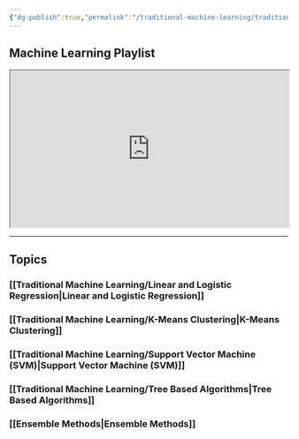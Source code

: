```yaml
---
{"dg-publish":true,"permalink":"/traditional-machine-learning/traditional-machine-learning/","noteIcon":"2","updated":"2024-05-22T19:33:05.714+05:30"}
---
```



## Machine Learning Playlist

<iframe src="https://www.youtube.com/embed/videoseries?si=eF2UT7JxDoYUX3iH&amp;list=PLTDARY42LDV7WGmlzZtY-w9pemyPrKNUZ" allow="fullscreen" allowfullscreen="" style="height:auto;width:100%; aspect-ratio: 16 / 9; "></iframe>

---

## Topics

### [[Traditional Machine Learning/Linear and Logistic Regression\|Linear and Logistic Regression]]

### [[Traditional Machine Learning/K-Means Clustering\|K-Means Clustering]]

### [[Traditional Machine Learning/Support Vector Machine (SVM)\|Support Vector Machine (SVM)]]

### [[Traditional Machine Learning/Tree Based Algorithms\|Tree Based Algorithms]]

### [[Ensemble Methods\|Ensemble Methods]]
